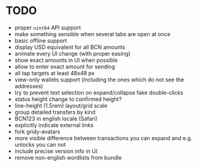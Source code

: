 # TODO

- proper `uint64` API support
- make something sensible when several tabs are open at once
- basic offline support
- display USD equivalent for all BCN amounts
- animate every UI change (with proper easing)
- show exact amounts in UI when possible
- allow to enter exact amount for sending
- all tap targets at least 48x48 px
- view-only wallets support (including the ones which do not see the addresses)
- try to prevent text selection on expand/collapse fake double-clicks
- status height change to confirmed height?
- line-height (1.5rem) layout/grid scale
- group detailed transfers by kind
- BCN123 in english locale (Safari)
- explicitly indicate external links
- fork gridy-avatars
- more visible difference between transactions you can expand and e.g. unlocks you can not
- include precise version info in UI
- remove non-english wordlists from bundle
